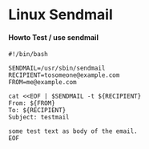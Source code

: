 Linux Sendmail
==============

#### Howto Test / use sendmail 

	#!/bin/bash
	 
	SENDMAIL=/usr/sbin/sendmail
	RECIPIENT=tosomeone@example.com
	FROM=me@example.com
	
	cat <<EOF | $SENDMAIL -t ${RECIPIENT}
	From: ${FROM} 
	To: ${RECIPIENT}
	Subject: testmail
	 
	some test text as body of the email.
	EOF